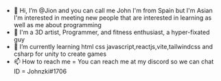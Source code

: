 - 👋 Hi, I’m @Jion and you can call me John I'm from Spain but I'm Asian I'm interested in meeting new people that are interested in learning as well as me about programming
- 👀 I'm a 3D artist, Programmer, and fitness enthusiast, a hyper-fixated guy
- 🌱 I’m currently learning html css javascript,reactjs,vite,tailwindcss and csharp for unity to create games
- 📫 How to reach me = You can reach me at my discord so we can chat ID = Johnzki#1706

<!---
Johnzki25/Johnzki25 is a ✨ particular ✨ repository because its `README.md` (this file) appears on your GitHub profile.
You can click the Preview link to take a look at your changes.
--->
